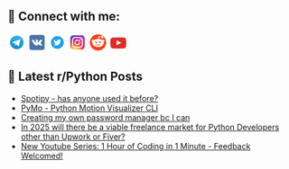 ## 🔎 Connect with me:
[<img src="https://github.com/bullbesh/bullbesh/blob/main/images/Telegram.png" width="32" height="32" />](https://t.me/bullbesh)
[<img src="https://github.com/bullbesh/bullbesh/blob/main/images/VK.png" width="32" height="32" />](https://vk.com/bullbesh)
[<img src="https://github.com/bullbesh/bullbesh/blob/main/images/Twitter.png" width="32" height="32" />](https://twitter.com/bullbesh1)
[<img src="https://github.com/bullbesh/bullbesh/blob/main/images/Instagram.png" width="32" height="32" />](https://www.instagram.com/bullbesh)
[<img src="https://github.com/bullbesh/bullbesh/blob/main/images/Reddit.png" width="32" height="32" />](https://www.reddit.com/user/bullbesh)
[<img src="https://github.com/bullbesh/bullbesh/blob/main/images/YouTube.png" width="32" height="32" />](https://www.youtube.com/channel/UCtfjRs6uzgq5mfm8S06WTcg)

## 📕 Latest r/Python Posts
<!-- BLOG-POST-LIST:START -->
- [Spotipy - has anyone used it before?](https://www.reddit.com/r/Python/comments/1hjkpex/spotipy_has_anyone_used_it_before/)
- [PyMo - Python Motion Visualizer CLI](https://www.reddit.com/r/Python/comments/1hjjson/pymo_python_motion_visualizer_cli/)
- [Creating my own password manager bc I can](https://www.reddit.com/r/Python/comments/1hjjkrx/creating_my_own_password_manager_bc_i_can/)
- [In 2025 will there be a viable freelance market for Python Developers other than Upwork or Fiver?](https://www.reddit.com/r/Python/comments/1hjitw7/in_2025_will_there_be_a_viable_freelance_market/)
- [New Youtube Series: 1 Hour of Coding in 1 Minute - Feedback Welcomed!](https://www.reddit.com/r/Python/comments/1hje5pt/new_youtube_series_1_hour_of_coding_in_1_minute/)
<!-- BLOG-POST-LIST:END -->

